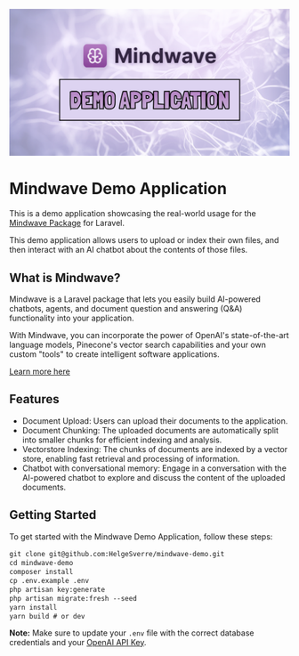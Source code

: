 ![Mindwave](.github/header.png)

# Mindwave Demo Application

This is a demo application showcasing the real-world usage for
the [Mindwave Package](https://github.com/helgesverre/mindwave) for Laravel.

This demo application allows users to upload or index their own files, and then interact with an AI chatbot about the
contents of those files.

## What is Mindwave?

Mindwave is a Laravel package that lets you easily build AI-powered chatbots, agents, and document question and
answering (Q&A) functionality into your application.

With Mindwave, you can incorporate the power of OpenAI's state-of-the-art language models, Pinecone's vector search
capabilities and your own custom "tools" to create intelligent software applications.

[Learn more here](https://mindwave.no)

## Features

- Document Upload: Users can upload their documents to the application.
- Document Chunking: The uploaded documents are automatically split into smaller chunks for efficient indexing and
  analysis.
- Vectorstore Indexing: The chunks of documents are indexed by a vector store, enabling fast retrieval and processing of
  information.
- Chatbot with conversational memory: Engage in a conversation with the AI-powered chatbot to explore and discuss the
  content of the
  uploaded documents.

## Getting Started

To get started with the Mindwave Demo Application, follow these steps:

```shell
git clone git@github.com:HelgeSverre/mindwave-demo.git
cd mindwave-demo
composer install
cp .env.example .env
php artisan key:generate
php artisan migrate:fresh --seed
yarn install
yarn build # or dev
```

**Note:** Make sure to update your `.env` file with the correct database credentials and
your [OpenAI API Key](https://platform.openai.com/account/api-keys).
